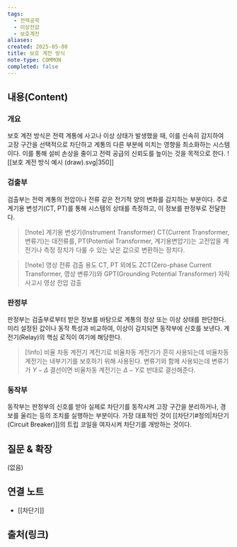```yaml
---
tags:
  - 전력공학
  - 이상전압
  - 보호계전
aliases: 
created: 2025-05-08
title: 보호 계전 방식
note-type: COMMON
completed: false
---
```


## 내용(Content)
### 개요
보호 계전 방식은 전력 계통에 사고나 이상 상태가 발생했을 때, 이를 신속히 감지하여 고장 구간을 선택적으로 차단하고 계통의 다른 부분에 미치는 영향을 최소화하는 시스템이다. 이를 통해 설비 손상을 줄이고 전력 공급의 신뢰도를 높이는 것을 목적으로 한다.
![[보호 계전 방식 예시 (draw).svg|350]]
### 검출부
검출부는 전력 계통의 전압이나 전류 같은 전기적 양의 변화를 감지하는 부분이다. 주로 계기용 변성기(CT, PT)를 통해 시스템의 상태를 측정하고, 이 정보를 판정부로 전달한다.

>[!note] 계기용 변성기(Instrument Transformer)
>CT(Current Transformer, 변류기)는 대전류를, PT(Potential Transformer, 계기용변압기)는 고전압을 계전기나 측정 장치가 다룰 수 있는 낮은 값으로 변환하는 장치다.

>[!note] 영상 전류 검출 용도
>CT, PT 외에도 ZCT(Zero-phase Current Transformer, 영상 변류기)와 GPT(Grounding Potential Transformer) 자릭 사고시 영상 전압 검출
### 판정부
판정부는 검출부로부터 받은 정보를 바탕으로 계통의 정상 또는 이상 상태를 판단한다. 미리 설정된 값이나 동작 특성과 비교하여, 이상이 감지되면 동작부에 신호를 보낸다. 계전기(Relay)의 핵심 로직이 여기에 해당한다.

>[!info] 비율 차동 계전기
>계전기로 비율차동 계전기가 흔히 사용되는데 비율차동 계전기는 내부기기를 보호하기 위해 사용된다. 변류기와 함께 사용되는데 변류기가 $Y-\Delta$ 결선이면 비율차동 계전기는 $\Delta - Y$로 반대로 결선해준다.

### 동작부
동작부는 판정부의 신호를 받아 실제로 차단기를 동작시켜 고장 구간을 분리하거나, 경보를 울리는 등의 조치를 실행하는 부분이다. 가장 대표적인 것이 [[차단기#정의|차단기(Circuit Breaker)]]의 트립 코일을 여자시켜 차단기를 개방하는 것이다.

## 질문 & 확장

(없음)

## 연결 노트
- [[차단기]]

## 출처(링크)